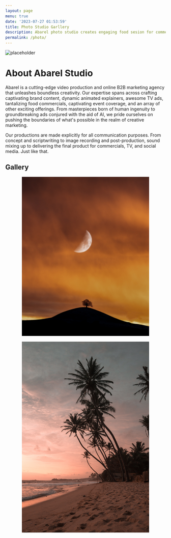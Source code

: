 ```yaml
---
layout: page
menu: true
date: '2023-07-27 01:53:59'
title: Photo Studio Garllery
description: Abarel photo studio creates engaging food sesion for commercials, brand, video ads, including commercials created by AI.
permalink: /photo/
---
```


![placeholder](https://res.cloudinary.com/abarelcloud/image/upload/c_fill,h_399,w_760/v1691148213/abarel-studio/Adriatica-swiss-watches_tv-ads.jpg "Large example image")

# About Abarel Studio

Abarel is a cutting-edge video production and online B2B marketing agency that unleashes boundless creativity. Our expertise spans across crafting captivating brand content, dynamic animated explainers, awesome TV ads, tantalizing food commercials, captivating event coverage, and an array of other exciting offerings. 
From masterpieces born of human ingenuity to groundbreaking ads conjured with the aid of AI, we pride ourselves on pushing the boundaries of what's possible in the realm of creative marketing.

Our productions are made explicitly for all communication purposes. From concept and scriptwriting to image recording and post-production, sound mixing up to delivering the final product for commercials, TV, and social media. Just like that.

## Gallery

<html>
<head>
<style>

img {
  width: 100%;
}
.photo-grid-container {
  column-count: 5;
  column-width: 300px;
}
.photo-grid-item {
  margin: 0 auto 15px;
  max-width: 400px;
  width: 100%;
}
</style>
</head>
<body>
	 <section class="photo-grid-container">
      <div class="photo-grid-item">
        <img src="assets/images/demo/img1.jpg" alt="" />
      </div>
     <div class="photo-grid-item">
        <img src="assets/images/demo//img2.jpg" alt="" />
      </div>

   <div class="photo-grid-item">  
        <img src="images/img3.jpg" alt="" /></div>

   <div class="photo-grid-item">
        <img src="images/img4.jpg" alt="" />
      </div>

   <div class="photo-grid-item">
        <img src="images/img5.jpg" alt="" />
      </div>

   <div class="photo-grid-item">
        <img src="images/img6.jpg" alt="" />
      </div>

   <div class="photo-grid-item">
        <img src="images/img7.jpg" alt="" />
      </div>

   <div class="photo-grid-item">
        <img src="images/img8.jpg" alt="" />
      </div>

   <div class="photo-grid-item">
        <img src="images/img9.jpg" alt="" />
      </div>

   <div class="photo-grid-item">
        <img src="images/img10.jpg" alt="" />
      </div>

   <div class="photo-grid-item">
        <img src="images/img11.jpg" alt="" />
      </div>

   <div class="photo-grid-item">
        <img src="images/img12.jpg" alt="" />
      </div>

   <div class="photo-grid-item">
        <img src="images/img13.jpg" alt="" />
      </div>

   <div class="photo-grid-item">
        <img src="images/img14.jpg" alt="" />
      </div>

   <div class="photo-grid-item">
        <img src="images/img15.jpg" alt="" />
      </div>

   <div class="photo-grid-item">
        <img src="images/img16.jpg" alt="" />
      </div>

  <div class="photo-grid-item">
        <img src="images/img17.jpg" alt="" />
      </div>

   <div class="photo-grid-item">
        <img src="images/img18.jpg" alt="" />
      </div>

   <div class="photo-grid-item">
        <img src="images/img19.jpg" alt="" />
      </div>

   <div class="photo-grid-item">
        <img src="images/img20.jpg" alt="" />
      </div>

   </section>
  </body>
</html>